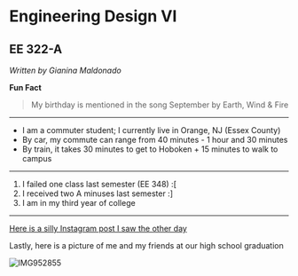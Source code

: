 # Engineering Design VI
## EE 322-A

*Written by Gianina Maldonado*  

**Fun Fact**
> My birthday is mentioned in the song September by Earth, Wind & Fire  

--- 

- I am a commuter student; I currently live in Orange, NJ (Essex County)
- By car, my commute can range from 40 minutes - 1 hour and 30 minutes 
- By train, it takes 30 minutes to get to Hoboken + 15 minutes to walk to campus  

---

1. I failed one class last semester (EE 348) :[
2. I received two A minuses last semester :]
3. I am in my third year of college

---

[Here is a silly Instagram post I saw the other day](https://www.instagram.com/p/DFOVHjpPBb9/?utm_source=ig_web_copy_link&igsh=MzRlODBiNWFlZA==)

Lastly, here is a picture of me and my friends at our high school graduation

![IMG952855](https://github.com/user-attachments/assets/09132e90-fb2e-460b-93a6-5d1e7b62236b)
